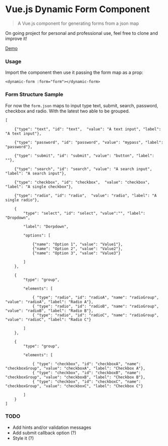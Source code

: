 # Vue.js Dynamic Form Component

> A Vue.js component for generating forms from a json map

On going project for personal and professional use, feel free to clone and improve it!

<a href="http://jsfiddle.net/v8rvnz6d/5/" target="_blank" title="See demo on Fiddle">Demo</a>

### Usage

Import the component then use it passing the form map as a prop:

`<dynamic-form :form="form"></dynamic-form>`


### Form Structure Sample

For now the `form.json` maps to input type text, submit, search, password, checkbox and radio. With the latest two able to be grouped.

```
[

    {"type": "text", "id": "text",  "value": "A text input", "label": "A text input"},

    {"type": "password", "id": "password", "value": "mypass", "label": "password"},

    {"type": "submit", "id": "submit", "value": "button", "label": ""},

    {"type": "search", "id": "search", "value": "A search input", "label": "A search input"},

    {"type": "checkbox", "id": "checkbox",  "value": "checkbox", "label": "A single checkbox"},

    {"type": "radio", "id": "radio",  "value": "radio", "label": "A single radio"},

    {
        "type": "select", "id": "select", "value":"", "label": "Dropdown",

        "label": "Dorpdown",

        "options": [

            {"name": "Option 1", "value": "Value1"},
            {"name": "Option 2", "value": "Value2"},
            {"name": "Option 3", "value": "Value3"}

        ]
    },

    {
        "type": "group",

        "elements": [

            { "type": "radio", "id": "radioA", "name": "radioGroup", "value": "radioA", "label": "Radio A"},
            { "type": "radio", "id": "radioB", "name": "radioGroup", "value": "radioB", "label": "Radio B"},
            { "type": "radio", "id": "radioC", "name": "radioGroup", "value": "radioC", "label": "Radio C"}

        ]
    },

    {
        "type": "group",

        "elements": [

            { "type": "checkbox", "id": "checkboxA", "name": "checkboxGroup", "value": "checkboxA", "label": "Checkbox A"},
            { "type": "checkbox", "id": "checkboxB", "name": "checkboxGroup", "value": "checkboxB", "label": "Checkbox B"},
            { "type": "checkbox", "id": "checkboxC", "name": "checkboxGroup", "value": "checkboxC", "label": "Checkbox C"}

        ]
    }
]
```


### TODO
 - Add hints and/or validation messages
 - Add submit callback option (?)
 - Style it (?)

